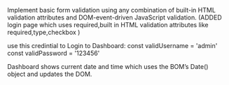 Implement basic form validation using any combination of built-in HTML validation attributes and DOM-event-driven JavaScript validation.
(ADDED login page which uses required,built in HTML validation attributes like required,type,checkbox )

use this credintial to Login to Dashboard:
  const validUsername = 'admin'
  const validPassword = '123456'

Dashboard shows current date and time which uses the BOM’s Date() object and updates the DOM.
